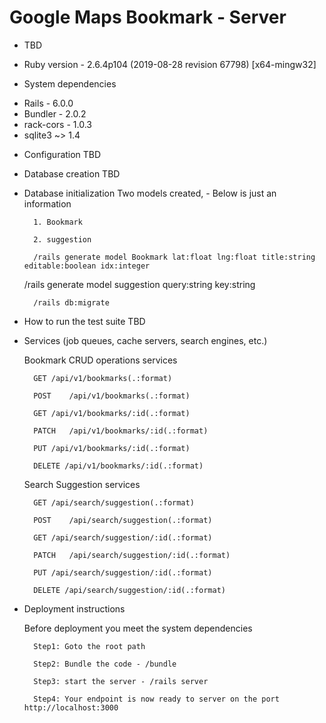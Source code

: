 # Google Maps Bookmark - Server 

- TBD
 
* Ruby version - 2.6.4p104 (2019-08-28 revision 67798) [x64-mingw32]

* System dependencies
- Rails - 6.0.0
- Bundler - 2.0.2
- rack-cors - 1.0.3
- sqlite3 ~> 1.4

* Configuration
		TBD

* Database creation
		TBD

* Database initialization
		Two models created, - Below is just an information
		
		1. Bookmark
		
		2. suggestion
		
		/rails generate model Bookmark lat:float lng:float title:string editable:boolean idx:integer
		
  /rails generate model suggestion query:string key:string 
		
		/rails db:migrate

* How to run the test suite
		TBD

* Services (job queues, cache servers, search engines, etc.)

	 Bookmark CRUD operations services
		
		GET	/api/v1/bookmarks(.:format)	

		POST	/api/v1/bookmarks(.:format)	

		GET	/api/v1/bookmarks/:id(.:format)	

		PATCH	/api/v1/bookmarks/:id(.:format)	

		PUT	/api/v1/bookmarks/:id(.:format)	

		DELETE /api/v1/bookmarks/:id(.:format)	

	 Search Suggestion services
		
		GET	/api/search/suggestion(.:format)	

		POST	/api/search/suggestion(.:format)	

		GET	/api/search/suggestion/:id(.:format)	

		PATCH	/api/search/suggestion/:id(.:format)	

		PUT	/api/search/suggestion/:id(.:format)	

		DELETE /api/search/suggestion/:id(.:format)	

* Deployment instructions

  Before deployment you meet the system dependencies

		Step1: Goto the root path

		Step2: Bundle the code - /bundle 

		Step3: start the server - /rails server

		Step4: Your endpoint is now ready to server on the port http://localhost:3000
